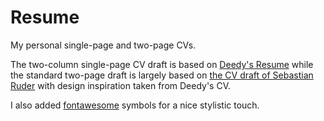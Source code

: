 Resume
==========================

My personal single-page and two-page CVs.

The two-column single-page CV draft is based on [Deedy's Resume](https://github.com/deedy/Deedy-Resume)
while the standard two-page draft is largely based on [the CV draft of Sebastian Ruder](https://github.com/sebastianruder/cv) with design inspiration taken from Deedy's CV.

I also added [fontawesome](https://fontawesome.com) symbols for a nice stylistic touch.